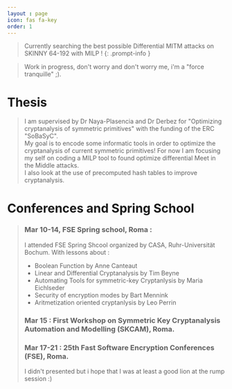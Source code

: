 ```yaml
---
layout : page
icon: fas fa-key
order: 1
---
```


> Currently searching the best possible Differential MITM attacks on SKINNY 64-192 with MILP !
{: .prompt-info }


> Work in progress, don't worry and don't worry me, i'm a "force tranquille" ;).

# Thesis
> I am supervised by Dr Naya-Plasencia and Dr Derbez for "Optimizing cryptanalysis of symmetric primitives" with the funding of the ERC "SoBaSyC".\
> My goal is to encode some informatic tools in order to optimize the cryptanalysis of current symmetric primitives! For now I am focusing my self on coding a MILP tool to found optimize differential Meet in the Middle attacks. \
> I also look at the use of precomputed hash tables to improve cryptanalysis.

# Conferences and Spring School
> ### Mar 10-14, FSE Spring school, Roma :
> I attended FSE Spring Shcool organized by CASA, Ruhr-Universität Bochum. With lessons about :
> - Boolean Function by Anne Canteaut
> - Linear and Differential Cryptanalysis by Tim Beyne
> - Automating Tools for symmetric-key Cryptanlysis by Maria Eichlseder
> - Security of encryption modes by Bart Mennink
> - Aritmetization oriented cryptanlysis by Leo Perrin
>
> ### Mar 15 : First Workshop on Symmetric Key Cryptanalysis Automation and Modelling (SKCAM), Roma.
>
> ### Mar 17-21 : 25th Fast Software Encryption Conferences (FSE), Roma.
> I didn't presented but i hope that I was at least a good lion at the rump session :)
